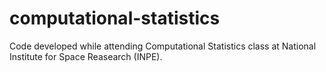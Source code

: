 # computational-statistics
Code developed while attending Computational Statistics class at National Institute for Space Reasearch (INPE).
